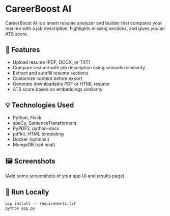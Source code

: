 # CareerBoost AI

CareerBoost AI is a smart resume analyzer and builder that compares your resume with a job description, highlights missing sections, and gives you an ATS score.

## 🔧 Features
- Upload resume (PDF, DOCX, or TXT)
- Compare resume with job description using semantic similarity
- Extract and autofill resume sections
- Customize content before export
- Generate downloadable PDF or HTML resume
- ATS score based on embeddings similarity

## 💡 Technologies Used
- Python, Flask
- spaCy, SentenceTransformers
- PyPDF2, python-docx
- pdfkit, HTML templating
- Docker (optional)
- MongoDB (optional)

## 🖼️ Screenshots
(Add some screenshots of your app UI and results page)

## 🚀 Run Locally
```bash
pip install -r requirements.txt
python app.py
